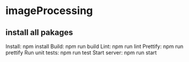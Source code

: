 # imageProcessing

## install all pakages 
Install: npm install
Build: npm run build
Lint: npm run lint
Prettify: npm run prettify
Run unit tests: npm run test
Start server: npm run start
